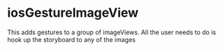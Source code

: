 iosGestureImageView
===================

This adds gestures to a group of imageViews. All the user needs to do is hook up the storyboard to any of the images
